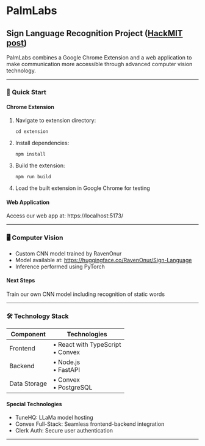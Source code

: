 # PalmLabs

## Sign Language Recognition Project ([HackMIT post](https://ballot.hackmit.org/project/cxhxt-ryocx-ezugb-dcuxl))

PalmLabs combines a Google Chrome Extension and a web application to make communication more accessible through advanced computer vision technology.

---

### 🚀 Quick Start

#### Chrome Extension
1. Navigate to extension directory:
   ```
   cd extension
   ```
2. Install dependencies:
   ```
   npm install
   ```
3. Build the extension:
   ```
   npm run build
   ```
4. Load the built extension in Google Chrome for testing

#### Web Application
Access our web app at: https://localhost:5173/

---

### 🖥️ Computer Vision

- Custom CNN model trained by RavenOnur
- Model available at: https://huggingface.co/RavenOnur/Sign-Language
- Inference performed using PyTorch

#### Next Steps
Train our own CNN model including recognition of static words

---

### 🛠️ Technology Stack

| Component | Technologies |
|-----------|--------------|
| Frontend  | • React with TypeScript<br>• Convex |
| Backend   | • Node.js<br>• FastAPI |
| Data Storage | • Convex<br>• PostgreSQL |

#### Special Technologies
- TuneHQ: LLaMa model hosting
- Convex Full-Stack: Seamless frontend-backend integration
- Clerk Auth: Secure user authentication

---
